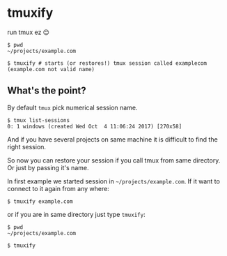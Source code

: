 # tmuxify
run tmux ez 😌

```shell
$ pwd
~/projects/example.com

$ tmuxify # starts (or restores!) tmux session called examplecom (example.com not valid name)
```

## What's the point?
By default `tmux` pick numerical session name. 
```shell
$ tmux list-sessions
0: 1 windows (created Wed Oct  4 11:06:24 2017) [270x58]
```
And if you have several projects on same machine it is difficult to find the right session.

So now you can restore your session if you call tmux from same directory. Or just by passing it's name.

In first example we started session in `~/projects/example.com`. If it want to connect to it again from any where:
```shell
$ tmuxify example.com
```
or if you are in same directory just type `tmuxify`:
```shell
$ pwd
~/projects/example.com

$ tmuxify
```
